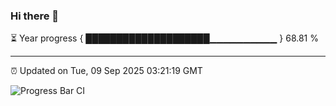 ### Hi there 👋

⏳ Year progress { ████████████████████▁▁▁▁▁▁▁▁▁▁ } 68.81 %

---

⏰ Updated on Tue, 09 Sep 2025 03:21:19 GMT

![Progress Bar CI](https://github.com/IshwaranRudhara/GIT-ACTION/workflows/Progress%20Bar%20CI/badge.svg)
